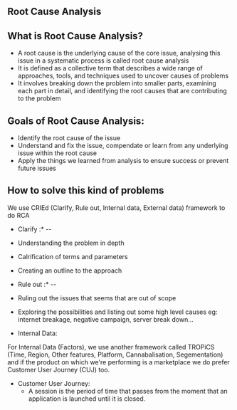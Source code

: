 ## Root Cause Analysis

**What is Root Cause Analysis?**
--
* A root cause is the underlying cause of the core issue, analysing this issue in a systematic process is called root cause analysis
* It is defined as a collective term that describes a wide range of approaches, tools, and techniques used to uncover causes of problems
* It involves breaking down the problem into smaller parts, examining each part in detail, and identifying the root causes that are contributing to the problem

**Goals of Root Cause Analysis:**
--
* Identify the root cause of the issue
* Understand and fix the issue, compendate or learn from any underlying issue within the root cause
* Apply the things we learned from analysis to ensure success or prevent future issues


**How to solve this kind of problems**
--
We use CRIEd (Clarify, Rule out, Internal data, External data) framework to do RCA

* Clarify :*
--
* Understanding the problem in depth
* Calrification of terms and parameters
* Creating an outline to the approach

* Rule out :*
--
* Ruling out the issues that seems that are out of scope 
* Exploring the possibilities and listing out some high level causes
eg: internet breakage, negative campaign, server break down...
  
* Internal Data:

For Internal Data (Factors), we use another framework called TROPiCS (Time, Region, Other features, Platform, Cannabalisation, Segementation) and if the product on which we're performing is a marketplace we do prefer Customer User Journey (CUJ) too.

* Customer User Journey:
   * A session is the period of time that passes from the moment that an application is launched until it is closed. 

 
 
  
  
  
